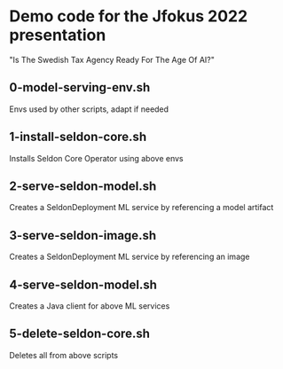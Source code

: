 # Demo code for the Jfokus 2022 presentation 
"Is The Swedish Tax Agency Ready For The Age Of AI?"

## 0-model-serving-env.sh
Envs used by other scripts, adapt if needed

## 1-install-seldon-core.sh
Installs Seldon Core Operator using above envs

## 2-serve-seldon-model.sh
Creates a SeldonDeployment ML service by referencing a model artifact

## 3-serve-seldon-image.sh
Creates a SeldonDeployment ML service by referencing an image

## 4-serve-seldon-model.sh
Creates a Java client for above ML services

## 5-delete-seldon-core.sh
Deletes all from above scripts
